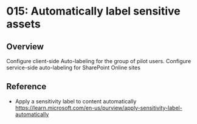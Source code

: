 # 015: Automatically label sensitive assets

## Overview

Configure client-side Auto-labeling for the group of pilot users. Configure service-side auto-labeling for SharePoint Online sites

## Reference

* Apply a sensitivity label to content automatically https://learn.microsoft.com/en-us/purview/apply-sensitivity-label-automatically


